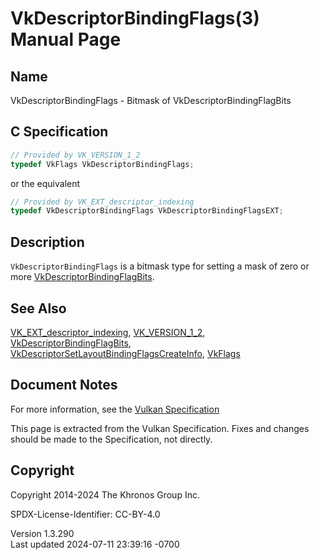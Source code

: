# VkDescriptorBindingFlags(3) Manual Page

## Name

VkDescriptorBindingFlags - Bitmask of VkDescriptorBindingFlagBits



## <a href="#_c_specification" class="anchor"></a>C Specification

``` c
// Provided by VK_VERSION_1_2
typedef VkFlags VkDescriptorBindingFlags;
```

or the equivalent

``` c
// Provided by VK_EXT_descriptor_indexing
typedef VkDescriptorBindingFlags VkDescriptorBindingFlagsEXT;
```

## <a href="#_description" class="anchor"></a>Description

`VkDescriptorBindingFlags` is a bitmask type for setting a mask of zero
or more [VkDescriptorBindingFlagBits](https://registry.khronos.org/vulkan/specs/1.3-extensions/man/html/VkDescriptorBindingFlagBits.html).

## <a href="#_see_also" class="anchor"></a>See Also

[VK_EXT_descriptor_indexing](https://registry.khronos.org/vulkan/specs/1.3-extensions/man/html/VK_EXT_descriptor_indexing.html),
[VK_VERSION_1_2](https://registry.khronos.org/vulkan/specs/1.3-extensions/man/html/VK_VERSION_1_2.html),
[VkDescriptorBindingFlagBits](https://registry.khronos.org/vulkan/specs/1.3-extensions/man/html/VkDescriptorBindingFlagBits.html),
[VkDescriptorSetLayoutBindingFlagsCreateInfo](https://registry.khronos.org/vulkan/specs/1.3-extensions/man/html/VkDescriptorSetLayoutBindingFlagsCreateInfo.html),
[VkFlags](https://registry.khronos.org/vulkan/specs/1.3-extensions/man/html/VkFlags.html)

## <a href="#_document_notes" class="anchor"></a>Document Notes

For more information, see the <a
href="https://registry.khronos.org/vulkan/specs/1.3-extensions/html/vkspec.html#VkDescriptorBindingFlags"
target="_blank" rel="noopener">Vulkan Specification</a>

This page is extracted from the Vulkan Specification. Fixes and changes
should be made to the Specification, not directly.

## <a href="#_copyright" class="anchor"></a>Copyright

Copyright 2014-2024 The Khronos Group Inc.

SPDX-License-Identifier: CC-BY-4.0

Version 1.3.290  
Last updated 2024-07-11 23:39:16 -0700
